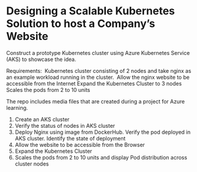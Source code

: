 # Designing a Scalable Kubernetes Solution to host a Company’s Website

Construct a prototype Kubernetes cluster using ​Azure Kubernetes Service (AKS) to showcase the idea. 

Requirements: 
Kubernetes cluster consisting of 2 nodes and take nginx as an example workload running in the cluster. 
Allow the nginx website to be accessible from the Internet
Expand the Kubernetes Cluster to 3 nodes
Scales the pods from 2 to 10 units

The repo includes media files that are created during a project for Azure learning.
1) Create an AKS cluster
2) Verify the status of nodes in AKS cluster
3) Deploy Nginx using image from DockerHub. Verify the pod deployed in AKS cluster. Identify the state of deployment
4) Allow the website to be accessible from the Browser
5) Expand the Kubernetes Cluster
6) Scales the pods from 2 to 10 units and display Pod distribution across cluster nodes

